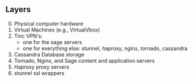 Layers
-------

0. Physical computer hardware
1. Virtual Machines (e.g., VirtualVbox)
2. Tinc VPN's: 
      * one for the sage servers
      * one for everything else: stunnel, haproxy, nginx, tornado, cassandra
3. Cassandra Database storage
4. Tornado, Nginx, and Sage content and application servers
5. Haproxy proxy servers 
6. stunnel ssl wrappers

